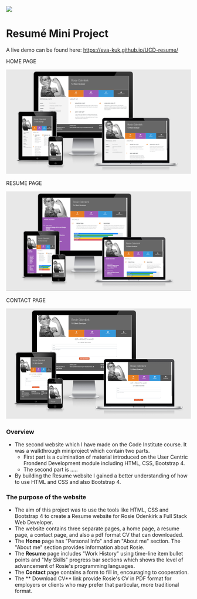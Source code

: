<img src="https://codeinstitute.s3.amazonaws.com/fullstack/ci_logo_small.png" style="margin: 0;">

# Resumé Mini Project

 A live demo can be found here: https://eva-kuk.github.io/UCD-resume/

 HOME PAGE

 ![home page Am I responsive](/assets/images/resume-home.png)

RESUME PAGE

 ![resume page Am I responsive](/assets/images/resume-resume.png)

CONTACT PAGE 

 ![contact page Am I responsive](/assets/images/resume-contact.png)

### Overview
- The second website which I have made on the Code Institute course. It was a walkthrough miniproject which contain two parts. 
    - First part is a culmination of material introduced on the User Centric Frondend Development module including HTML, CSS, Bootstrap 4. 
    - The second part is .....
- By building the Resume website I gained a better understanding of how to use HTML and CSS and also Bootstrap 4.

### The purpose of the website
- The aim of this project was to use the tools like HTML, CSS and Bootstrap 4 to create a Resume website for Rosie Odenkirk a Full Stack Web Developer. 
- The website contains three separate pages, a home page, a resume page, a contact page, and also a pdf format CV that can downloaded. 
- The **Home** page has "Personal Info" and an "About me" section. The "About me" section provides information about Rosie. 
- The **Resume** page includes "Work History" using time-line item bullet points and "My Skills" progress bar sections which shows the level of advancement of Rosie's programming languages. 
- The **Contact** page contains a form to fill in, encouraging to cooperation.
- The ** Download CV** link provide Rosie's CV in PDF format for employers or clients who may prefer that particular, more traditional format.

